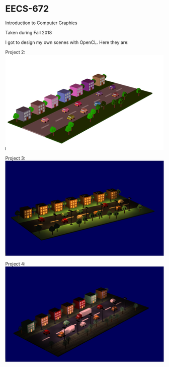 # EECS-672
Introduction to Computer Graphics

Taken during Fall 2018

I got to design my own scenes with OpenCL. Here they are:

Project 2:
![Project2 Picture](/images/1.png)

Project 3:
![Project3 Picture](/images/2.png)

Project 4:
![Project4 Picture](/images/3.png)
